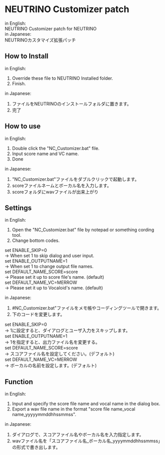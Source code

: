 # NEUTRINO Customizer patch
in English:  
NEUTRINO Customizer patch for NEUTRINO  
in Japanese:  
NEUTRINOカスタマイズ拡張パッチ

## How to Install
in English:
1. Override these file to NEUTRINO Installed folder.
2. Finish.

in Japanese:
1. ファイルをNEUTRINOのインストールフォルダに置きます。
2. 完了

## How to use
in English:
1. Double click the "NC_Customizer.bat" file.
2. Input score name and VC name.
3. Done

in Japanese:
1. "NC_Customizer.bat"ファイルをダブルクリックで起動します。
2. scoreファイルネームとボーカル名を入力します。
3. scoreフォルダにwavファイルが出来上がり

## Settings
in English:
1. Open the "NC_Customizer.bat" file by notepad or something cording tool.
2. Change bottom codes.

set ENABLE_SKIP=0  
-> When set 1 to skip dialog and user input.  
set ENABLE_OUTPUTNAME=1  
-> When set 1 to change output file names.  
set DEFAULT_NAME_SCORE=score  
-> Please set it up to score file's name. (default)  
set DEFAULT_NAME_VC=MERROW  
-> Please set it up to Vocaloid's name. (default)  

in Japanese:
1. #NC_Customizer.bat"ファイルをメモ帳やコーディングツールで開きます。
2. 下のコードを変更します。

set ENABLE_SKIP=0  
-> 1に設定すると、ダイアログとユーザ入力をスキップします。  
set ENABLE_OUTPUTNAME=1  
-> 1を指定すると、出力ファイル名を変更する。  
set DEFAULT_NAME_SCORE=score  
-> スコアファイル名を設定してください。(デフォルト)  
set DEFAULT_NAME_VC=MERROW  
-> ボーカルの名前を設定します。(デフォルト)  

## Function
in English:
1. Input and specify the score file name and vocal name in the dialog box.
2. Export a wav file name in the format "score file name_vocal name_yyyyymmddhhssmmss".

in Japanese:
1. ダイアログで、スコアファイル名やボーカル名を入力指定します。
2. wavファイル名を「スコアファイル名_ボーカル名_yyyymmddhhssmmss」の形式で書き出します。

